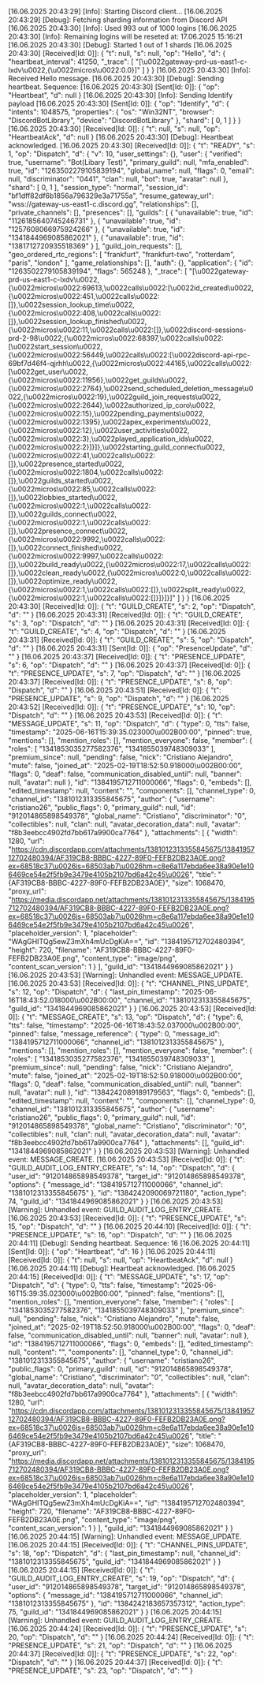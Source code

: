 [16.06.2025 20:43:29] [Info]: Starting Discord client...
[16.06.2025 20:43:29] [Debug]: Fetching sharding information from Discord API
[16.06.2025 20:43:30] [Info]: Used 993 out of 1000 logins
[16.06.2025 20:43:30] [Info]: Remaining logins will be reseted at: 17.06.2025 15:16:21
[16.06.2025 20:43:30] [Debug]: Started 1 out of 1 shards
[16.06.2025 20:43:30] [Received[Id: 0]]: {
  "t": null,
  "s": null,
  "op": "Hello",
  "d": {
    "heartbeat_interval": 41250,
    "_trace": [
      "[\u0022gateway-prd-us-east1-c-lxdv\u0022,{\u0022micros\u0022:0.0}]"
    ]
  }
}
[16.06.2025 20:43:30] [Info]: Received Hello message.
[16.06.2025 20:43:30] [Debug]: Sending heartbeat. Sequence: 
[16.06.2025 20:43:30] [Sent[Id: 0]]: {
  "op": "Heartbeat",
  "d": null
}
[16.06.2025 20:43:30] [Info]: Sending Identify payload
[16.06.2025 20:43:30] [Sent[Id: 0]]: {
  "op": "Identify",
  "d": {
    "intents": 1048575,
    "properties": {
      "os": "Win32NT",
      "browser": "DiscordBotLibrary",
      "device": "DiscordBotLibrary"
    },
    "shard": [
      0,
      1
    ]
  }
}
[16.06.2025 20:43:30] [Received[Id: 0]]: {
  "t": null,
  "s": null,
  "op": "HeartbeatAck",
  "d": null
}
[16.06.2025 20:43:30] [Debug]: Heartbeat acknowledged.
[16.06.2025 20:43:30] [Received[Id: 0]]: {
  "t": "READY",
  "s": 1,
  "op": "Dispatch",
  "d": {
    "v": 10,
    "user_settings": {},
    "user": {
      "verified": true,
      "username": "Bot(Libary Test)",
      "primary_guild": null,
      "mfa_enabled": true,
      "id": "1263502279105839194",
      "global_name": null,
      "flags": 0,
      "email": null,
      "discriminator": "0441",
      "clan": null,
      "bot": true,
      "avatar": null
    },
    "shard": [
      0,
      1
    ],
    "session_type": "normal",
    "session_id": "bf1dff82df6b1856a796329e3a71755a",
    "resume_gateway_url": "wss://gateway-us-east1-c.discord.gg",
    "relationships": [],
    "private_channels": [],
    "presences": [],
    "guilds": [
      {
        "unavailable": true,
        "id": "1126185640745246731"
      },
      {
        "unavailable": true,
        "id": "1257608066975924266"
      },
      {
        "unavailable": true,
        "id": "1341844969085862021"
      },
      {
        "unavailable": true,
        "id": "1381712720935518369"
      }
    ],
    "guild_join_requests": [],
    "geo_ordered_rtc_regions": [
      "frankfurt",
      "frankfurt-two",
      "rotterdam",
      "paris",
      "london"
    ],
    "game_relationships": [],
    "auth": {},
    "application": {
      "id": "1263502279105839194",
      "flags": 565248
    },
    "_trace": [
      "[\u0022gateway-prd-us-east1-c-lxdv\u0022,{\u0022micros\u0022:69613,\u0022calls\u0022:[\u0022id_created\u0022,{\u0022micros\u0022:451,\u0022calls\u0022:[]},\u0022session_lookup_time\u0022,{\u0022micros\u0022:408,\u0022calls\u0022:[]},\u0022session_lookup_finished\u0022,{\u0022micros\u0022:11,\u0022calls\u0022:[]},\u0022discord-sessions-prd-2-98\u0022,{\u0022micros\u0022:68397,\u0022calls\u0022:[\u0022start_session\u0022,{\u0022micros\u0022:56449,\u0022calls\u0022:[\u0022discord-api-rpc-69bf7d46f4-qjrhh\u0022,{\u0022micros\u0022:44165,\u0022calls\u0022:[\u0022get_user\u0022,{\u0022micros\u0022:11956},\u0022get_guilds\u0022,{\u0022micros\u0022:2764},\u0022send_scheduled_deletion_message\u0022,{\u0022micros\u0022:19},\u0022guild_join_requests\u0022,{\u0022micros\u0022:2644},\u0022authorized_ip_coro\u0022,{\u0022micros\u0022:15},\u0022pending_payments\u0022,{\u0022micros\u0022:1395},\u0022apex_experiments\u0022,{\u0022micros\u0022:12},\u0022user_activities\u0022,{\u0022micros\u0022:3},\u0022played_application_ids\u0022,{\u0022micros\u0022:2}]}]},\u0022starting_guild_connect\u0022,{\u0022micros\u0022:41,\u0022calls\u0022:[]},\u0022presence_started\u0022,{\u0022micros\u0022:1804,\u0022calls\u0022:[]},\u0022guilds_started\u0022,{\u0022micros\u0022:85,\u0022calls\u0022:[]},\u0022lobbies_started\u0022,{\u0022micros\u0022:1,\u0022calls\u0022:[]},\u0022guilds_connect\u0022,{\u0022micros\u0022:1,\u0022calls\u0022:[]},\u0022presence_connect\u0022,{\u0022micros\u0022:9992,\u0022calls\u0022:[]},\u0022connect_finished\u0022,{\u0022micros\u0022:9997,\u0022calls\u0022:[]},\u0022build_ready\u0022,{\u0022micros\u0022:17,\u0022calls\u0022:[]},\u0022clean_ready\u0022,{\u0022micros\u0022:0,\u0022calls\u0022:[]},\u0022optimize_ready\u0022,{\u0022micros\u0022:1,\u0022calls\u0022:[]},\u0022split_ready\u0022,{\u0022micros\u0022:1,\u0022calls\u0022:[]}]}]}]"
    ]
  }
}
[16.06.2025 20:43:30] [Received[Id: 0]]: {
  "t": "GUILD_CREATE",
  "s": 2,
  "op": "Dispatch",
  "d": ""
}
[16.06.2025 20:43:31] [Received[Id: 0]]: {
  "t": "GUILD_CREATE",
  "s": 3,
  "op": "Dispatch",
  "d": ""
}
[16.06.2025 20:43:31] [Received[Id: 0]]: {
  "t": "GUILD_CREATE",
  "s": 4,
  "op": "Dispatch",
  "d": ""
}
[16.06.2025 20:43:31] [Received[Id: 0]]: {
  "t": "GUILD_CREATE",
  "s": 5,
  "op": "Dispatch",
  "d": ""
}
[16.06.2025 20:43:31] [Sent[Id: 0]]: {
  "op": "PresenceUpdate",
  "d": ""
}
[16.06.2025 20:43:37] [Received[Id: 0]]: {
  "t": "PRESENCE_UPDATE",
  "s": 6,
  "op": "Dispatch",
  "d": ""
}
[16.06.2025 20:43:37] [Received[Id: 0]]: {
  "t": "PRESENCE_UPDATE",
  "s": 7,
  "op": "Dispatch",
  "d": ""
}
[16.06.2025 20:43:37] [Received[Id: 0]]: {
  "t": "PRESENCE_UPDATE",
  "s": 8,
  "op": "Dispatch",
  "d": ""
}
[16.06.2025 20:43:51] [Received[Id: 0]]: {
  "t": "PRESENCE_UPDATE",
  "s": 9,
  "op": "Dispatch",
  "d": ""
}
[16.06.2025 20:43:52] [Received[Id: 0]]: {
  "t": "PRESENCE_UPDATE",
  "s": 10,
  "op": "Dispatch",
  "d": ""
}
[16.06.2025 20:43:53] [Received[Id: 0]]: {
  "t": "MESSAGE_UPDATE",
  "s": 11,
  "op": "Dispatch",
  "d": {
    "type": 0,
    "tts": false,
    "timestamp": "2025-06-16T15:39:35.023000\u002B00:00",
    "pinned": true,
    "mentions": [],
    "mention_roles": [],
    "mention_everyone": false,
    "member": {
      "roles": [
        "1341853035277582376",
        "1341855039748309033"
      ],
      "premium_since": null,
      "pending": false,
      "nick": "Cristiano Alejandro",
      "mute": false,
      "joined_at": "2025-02-19T18:52:50.918000\u002B00:00",
      "flags": 0,
      "deaf": false,
      "communication_disabled_until": null,
      "banner": null,
      "avatar": null
    },
    "id": "1384195712711000066",
    "flags": 0,
    "embeds": [],
    "edited_timestamp": null,
    "content": "",
    "components": [],
    "channel_type": 0,
    "channel_id": "1381012313355845675",
    "author": {
      "username": "cristiano26",
      "public_flags": 0,
      "primary_guild": null,
      "id": "912014865898549378",
      "global_name": "Cristiano",
      "discriminator": "0",
      "collectibles": null,
      "clan": null,
      "avatar_decoration_data": null,
      "avatar": "f8b3eebcc4902fd7bb617a9900ca7764"
    },
    "attachments": [
      {
        "width": 1280,
        "url": "https://cdn.discordapp.com/attachments/1381012313355845675/1384195712702480394/AF319CB8-BBBC-4227-89F0-FEFB2DB23A0E.png?ex=68518c37\u0026is=68503ab7\u0026hm=c8e6a117ebda6ee38a90e1e106469ce54e2f5fb9e3479e4105b2107bd6a42c45\u0026",
        "title": "{AF319CB8-BBBC-4227-89F0-FEFB2DB23A0E}",
        "size": 1068470,
        "proxy_url": "https://media.discordapp.net/attachments/1381012313355845675/1384195712702480394/AF319CB8-BBBC-4227-89F0-FEFB2DB23A0E.png?ex=68518c37\u0026is=68503ab7\u0026hm=c8e6a117ebda6ee38a90e1e106469ce54e2f5fb9e3479e4105b2107bd6a42c45\u0026",
        "placeholder_version": 1,
        "placeholder": "WAgGHITQg5ewZ3mXh4mUcDgKiA==",
        "id": "1384195712702480394",
        "height": 720,
        "filename": "AF319CB8-BBBC-4227-89F0-FEFB2DB23A0E.png",
        "content_type": "image/png",
        "content_scan_version": 1
      }
    ],
    "guild_id": "1341844969085862021"
  }
}
[16.06.2025 20:43:53] [Warning]: Unhandled event: MESSAGE_UPDATE.
[16.06.2025 20:43:53] [Received[Id: 0]]: {
  "t": "CHANNEL_PINS_UPDATE",
  "s": 12,
  "op": "Dispatch",
  "d": {
    "last_pin_timestamp": "2025-06-16T18:43:52.018000\u002B00:00",
    "channel_id": "1381012313355845675",
    "guild_id": "1341844969085862021"
  }
}
[16.06.2025 20:43:53] [Received[Id: 0]]: {
  "t": "MESSAGE_CREATE",
  "s": 13,
  "op": "Dispatch",
  "d": {
    "type": 6,
    "tts": false,
    "timestamp": "2025-06-16T18:43:52.037000\u002B00:00",
    "pinned": false,
    "message_reference": {
      "type": 0,
      "message_id": "1384195712711000066",
      "channel_id": "1381012313355845675"
    },
    "mentions": [],
    "mention_roles": [],
    "mention_everyone": false,
    "member": {
      "roles": [
        "1341853035277582376",
        "1341855039748309033"
      ],
      "premium_since": null,
      "pending": false,
      "nick": "Cristiano Alejandro",
      "mute": false,
      "joined_at": "2025-02-19T18:52:50.918000\u002B00:00",
      "flags": 0,
      "deaf": false,
      "communication_disabled_until": null,
      "banner": null,
      "avatar": null
    },
    "id": "1384242089189179563",
    "flags": 0,
    "embeds": [],
    "edited_timestamp": null,
    "content": "",
    "components": [],
    "channel_type": 0,
    "channel_id": "1381012313355845675",
    "author": {
      "username": "cristiano26",
      "public_flags": 0,
      "primary_guild": null,
      "id": "912014865898549378",
      "global_name": "Cristiano",
      "discriminator": "0",
      "collectibles": null,
      "clan": null,
      "avatar_decoration_data": null,
      "avatar": "f8b3eebcc4902fd7bb617a9900ca7764"
    },
    "attachments": [],
    "guild_id": "1341844969085862021"
  }
}
[16.06.2025 20:43:53] [Warning]: Unhandled event: MESSAGE_CREATE.
[16.06.2025 20:43:53] [Received[Id: 0]]: {
  "t": "GUILD_AUDIT_LOG_ENTRY_CREATE",
  "s": 14,
  "op": "Dispatch",
  "d": {
    "user_id": "912014865898549378",
    "target_id": "912014865898549378",
    "options": {
      "message_id": "1384195712711000066",
      "channel_id": "1381012313355845675"
    },
    "id": "1384242090069721180",
    "action_type": 74,
    "guild_id": "1341844969085862021"
  }
}
[16.06.2025 20:43:53] [Warning]: Unhandled event: GUILD_AUDIT_LOG_ENTRY_CREATE.
[16.06.2025 20:43:53] [Received[Id: 0]]: {
  "t": "PRESENCE_UPDATE",
  "s": 15,
  "op": "Dispatch",
  "d": ""
}
[16.06.2025 20:44:10] [Received[Id: 0]]: {
  "t": "PRESENCE_UPDATE",
  "s": 16,
  "op": "Dispatch",
  "d": ""
}
[16.06.2025 20:44:11] [Debug]: Sending heartbeat. Sequence: 16
[16.06.2025 20:44:11] [Sent[Id: 0]]: {
  "op": "Heartbeat",
  "d": 16
}
[16.06.2025 20:44:11] [Received[Id: 0]]: {
  "t": null,
  "s": null,
  "op": "HeartbeatAck",
  "d": null
}
[16.06.2025 20:44:11] [Debug]: Heartbeat acknowledged.
[16.06.2025 20:44:15] [Received[Id: 0]]: {
  "t": "MESSAGE_UPDATE",
  "s": 17,
  "op": "Dispatch",
  "d": {
    "type": 0,
    "tts": false,
    "timestamp": "2025-06-16T15:39:35.023000\u002B00:00",
    "pinned": false,
    "mentions": [],
    "mention_roles": [],
    "mention_everyone": false,
    "member": {
      "roles": [
        "1341853035277582376",
        "1341855039748309033"
      ],
      "premium_since": null,
      "pending": false,
      "nick": "Cristiano Alejandro",
      "mute": false,
      "joined_at": "2025-02-19T18:52:50.918000\u002B00:00",
      "flags": 0,
      "deaf": false,
      "communication_disabled_until": null,
      "banner": null,
      "avatar": null
    },
    "id": "1384195712711000066",
    "flags": 0,
    "embeds": [],
    "edited_timestamp": null,
    "content": "",
    "components": [],
    "channel_type": 0,
    "channel_id": "1381012313355845675",
    "author": {
      "username": "cristiano26",
      "public_flags": 0,
      "primary_guild": null,
      "id": "912014865898549378",
      "global_name": "Cristiano",
      "discriminator": "0",
      "collectibles": null,
      "clan": null,
      "avatar_decoration_data": null,
      "avatar": "f8b3eebcc4902fd7bb617a9900ca7764"
    },
    "attachments": [
      {
        "width": 1280,
        "url": "https://cdn.discordapp.com/attachments/1381012313355845675/1384195712702480394/AF319CB8-BBBC-4227-89F0-FEFB2DB23A0E.png?ex=68518c37\u0026is=68503ab7\u0026hm=c8e6a117ebda6ee38a90e1e106469ce54e2f5fb9e3479e4105b2107bd6a42c45\u0026",
        "title": "{AF319CB8-BBBC-4227-89F0-FEFB2DB23A0E}",
        "size": 1068470,
        "proxy_url": "https://media.discordapp.net/attachments/1381012313355845675/1384195712702480394/AF319CB8-BBBC-4227-89F0-FEFB2DB23A0E.png?ex=68518c37\u0026is=68503ab7\u0026hm=c8e6a117ebda6ee38a90e1e106469ce54e2f5fb9e3479e4105b2107bd6a42c45\u0026",
        "placeholder_version": 1,
        "placeholder": "WAgGHITQg5ewZ3mXh4mUcDgKiA==",
        "id": "1384195712702480394",
        "height": 720,
        "filename": "AF319CB8-BBBC-4227-89F0-FEFB2DB23A0E.png",
        "content_type": "image/png",
        "content_scan_version": 1
      }
    ],
    "guild_id": "1341844969085862021"
  }
}
[16.06.2025 20:44:15] [Warning]: Unhandled event: MESSAGE_UPDATE.
[16.06.2025 20:44:15] [Received[Id: 0]]: {
  "t": "CHANNEL_PINS_UPDATE",
  "s": 18,
  "op": "Dispatch",
  "d": {
    "last_pin_timestamp": null,
    "channel_id": "1381012313355845675",
    "guild_id": "1341844969085862021"
  }
}
[16.06.2025 20:44:15] [Received[Id: 0]]: {
  "t": "GUILD_AUDIT_LOG_ENTRY_CREATE",
  "s": 19,
  "op": "Dispatch",
  "d": {
    "user_id": "912014865898549378",
    "target_id": "912014865898549378",
    "options": {
      "message_id": "1384195712711000066",
      "channel_id": "1381012313355845675"
    },
    "id": "1384242183657357312",
    "action_type": 75,
    "guild_id": "1341844969085862021"
  }
}
[16.06.2025 20:44:15] [Warning]: Unhandled event: GUILD_AUDIT_LOG_ENTRY_CREATE.
[16.06.2025 20:44:24] [Received[Id: 0]]: {
  "t": "PRESENCE_UPDATE",
  "s": 20,
  "op": "Dispatch",
  "d": ""
}
[16.06.2025 20:44:24] [Received[Id: 0]]: {
  "t": "PRESENCE_UPDATE",
  "s": 21,
  "op": "Dispatch",
  "d": ""
}
[16.06.2025 20:44:37] [Received[Id: 0]]: {
  "t": "PRESENCE_UPDATE",
  "s": 22,
  "op": "Dispatch",
  "d": ""
}
[16.06.2025 20:44:37] [Received[Id: 0]]: {
  "t": "PRESENCE_UPDATE",
  "s": 23,
  "op": "Dispatch",
  "d": ""
}
